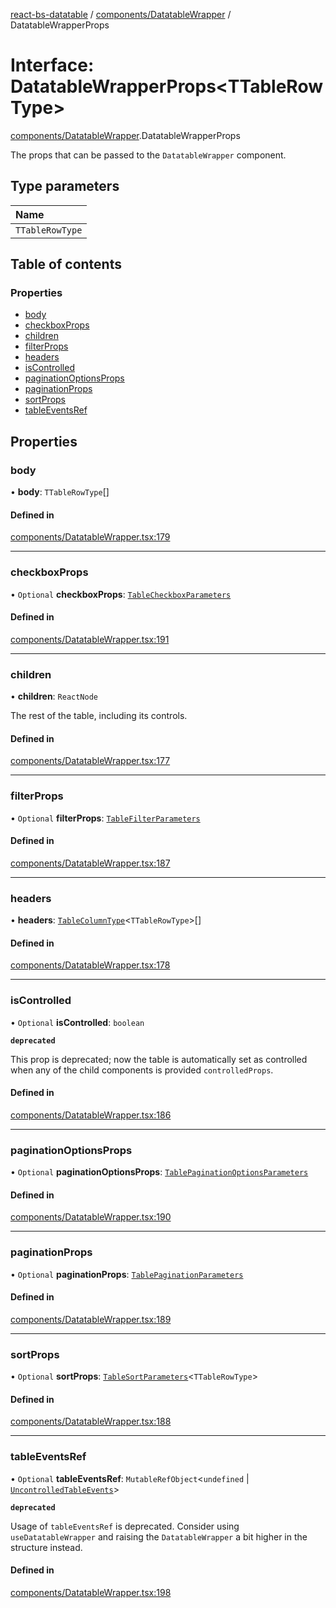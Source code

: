 [react-bs-datatable](../README.md) / [components/DatatableWrapper](../modules/components_DatatableWrapper.md) / DatatableWrapperProps

# Interface: DatatableWrapperProps<TTableRowType\>

[components/DatatableWrapper](../modules/components_DatatableWrapper.md).DatatableWrapperProps

The props that can be passed to the `DatatableWrapper` component.

## Type parameters

| Name |
| :------ |
| `TTableRowType` |

## Table of contents

### Properties

- [body](components_DatatableWrapper.DatatableWrapperProps.md#body)
- [checkboxProps](components_DatatableWrapper.DatatableWrapperProps.md#checkboxprops)
- [children](components_DatatableWrapper.DatatableWrapperProps.md#children)
- [filterProps](components_DatatableWrapper.DatatableWrapperProps.md#filterprops)
- [headers](components_DatatableWrapper.DatatableWrapperProps.md#headers)
- [isControlled](components_DatatableWrapper.DatatableWrapperProps.md#iscontrolled)
- [paginationOptionsProps](components_DatatableWrapper.DatatableWrapperProps.md#paginationoptionsprops)
- [paginationProps](components_DatatableWrapper.DatatableWrapperProps.md#paginationprops)
- [sortProps](components_DatatableWrapper.DatatableWrapperProps.md#sortprops)
- [tableEventsRef](components_DatatableWrapper.DatatableWrapperProps.md#tableeventsref)

## Properties

### body

• **body**: `TTableRowType`[]

#### Defined in

[components/DatatableWrapper.tsx:179](https://github.com/imballinst/react-bs-datatable/blob/ffef9ab/src/components/DatatableWrapper.tsx#L179)

___

### checkboxProps

• `Optional` **checkboxProps**: [`TableCheckboxParameters`](components_DatatableWrapper.TableCheckboxParameters.md)

#### Defined in

[components/DatatableWrapper.tsx:191](https://github.com/imballinst/react-bs-datatable/blob/ffef9ab/src/components/DatatableWrapper.tsx#L191)

___

### children

• **children**: `ReactNode`

The rest of the table, including its controls.

#### Defined in

[components/DatatableWrapper.tsx:177](https://github.com/imballinst/react-bs-datatable/blob/ffef9ab/src/components/DatatableWrapper.tsx#L177)

___

### filterProps

• `Optional` **filterProps**: [`TableFilterParameters`](components_DatatableWrapper.TableFilterParameters.md)

#### Defined in

[components/DatatableWrapper.tsx:187](https://github.com/imballinst/react-bs-datatable/blob/ffef9ab/src/components/DatatableWrapper.tsx#L187)

___

### headers

• **headers**: [`TableColumnType`](helpers_types.TableColumnType.md)<`TTableRowType`\>[]

#### Defined in

[components/DatatableWrapper.tsx:178](https://github.com/imballinst/react-bs-datatable/blob/ffef9ab/src/components/DatatableWrapper.tsx#L178)

___

### isControlled

• `Optional` **isControlled**: `boolean`

**`deprecated`**

This prop is deprecated; now the table is automatically set as controlled
when any of the child components is provided `controlledProps`.

#### Defined in

[components/DatatableWrapper.tsx:186](https://github.com/imballinst/react-bs-datatable/blob/ffef9ab/src/components/DatatableWrapper.tsx#L186)

___

### paginationOptionsProps

• `Optional` **paginationOptionsProps**: [`TablePaginationOptionsParameters`](components_DatatableWrapper.TablePaginationOptionsParameters.md)

#### Defined in

[components/DatatableWrapper.tsx:190](https://github.com/imballinst/react-bs-datatable/blob/ffef9ab/src/components/DatatableWrapper.tsx#L190)

___

### paginationProps

• `Optional` **paginationProps**: [`TablePaginationParameters`](components_DatatableWrapper.TablePaginationParameters.md)

#### Defined in

[components/DatatableWrapper.tsx:189](https://github.com/imballinst/react-bs-datatable/blob/ffef9ab/src/components/DatatableWrapper.tsx#L189)

___

### sortProps

• `Optional` **sortProps**: [`TableSortParameters`](components_DatatableWrapper.TableSortParameters.md)<`TTableRowType`\>

#### Defined in

[components/DatatableWrapper.tsx:188](https://github.com/imballinst/react-bs-datatable/blob/ffef9ab/src/components/DatatableWrapper.tsx#L188)

___

### tableEventsRef

• `Optional` **tableEventsRef**: `MutableRefObject`<`undefined` \| [`UncontrolledTableEvents`](components_DatatableWrapper.UncontrolledTableEvents.md)\>

**`deprecated`**

Usage of `tableEventsRef` is deprecated. Consider using `useDatatableWrapper`
and raising the `DatatableWrapper` a bit higher in the structure instead.

#### Defined in

[components/DatatableWrapper.tsx:198](https://github.com/imballinst/react-bs-datatable/blob/ffef9ab/src/components/DatatableWrapper.tsx#L198)
